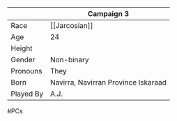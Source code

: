 
|           | Campaign 3                          |
| --------- | ----------------------------------- |
| Race      | [[Jarcosian]]                       |
| Age       | 24                                  |
| Height    |                                     |
| Gender    | Non-binary                          |
| Pronouns  | They                                |
| Born      | Navirra, Navirran Province Iskaraad |
| Played By | A.J.                                |
#PCs